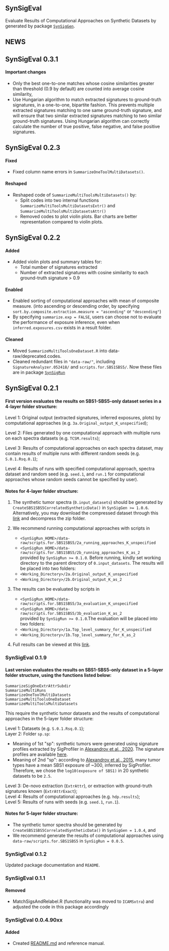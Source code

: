 ## SynSigEval

Evaluate Results of Computational Approaches on Synthetic Datasets by 
generated by package [`SynSigGen`](https://github.com/steverozen/SynSigGen). 


## NEWS

## SynSigEval 0.3.1
#### Important changes
* Only the best one-to-one matches whose cosine similarities greater than threshold
(0.9 by default) are counted into average cosine similarity,
* Use Hungarian algorithm to match extracted signatures to ground-truth signatures,
in a one-to-one, bipartite fashion.
This prevents multiple extracted signatures matching to one same ground-truth 
signature, and will ensure that two similar extracted signatures matching to 
two similar ground-truth signatures. Using Hungarian algorithm can correctly 
calculate the number of true positive, false negative, and false positive signatures.


## SynSigEval 0.2.3
#### Fixed
* Fixed column name errors in `SummarizeOneToolMultiDatasets()`.

#### Reshaped
* Reshaped code of `SummarizeMultiToolsMultiDatasets()` by:
    * Split codes into two internal functions `SummarizeMultiToolsMultiDatasetsExtr()` and `SummarizeMultiToolsMultiDatasetsAttr()`
    * Removed codes to plot violin plots. Bar charts are better representation compared to violin plots.



## SynSigEval 0.2.2
#### Added

* Added violin plots and summary tables for:
    * Total number of signatures extracted
    * Number of extracted signatures with cosine similarity to each ground-truth signature > 0.9

#### Enabled

* Enabled sorting of computational approaches with mean of composite measure. (into ascending or descending order, by specifying `sort.by.composite.extraction.measure = "ascending"` or `"descending"`)
* By specifying `summarize.exp = FALSE`, users can choose not to evaluate the performance of exposure inference, even when `inferred.exposures.csv` exists in a result folder.

#### Cleaned

* Moved `SummarizeMultiToolsOneDataset.R` into data-raw/deprecated.codes.
* Cleaned redundant files in `"data-raw/"`, including `SignatureAnalyzer.052418/` and
`scripts.for.SBS1SBS5/`. Now these files are in package [`SynSigRun`](https://github.com/WuyangFF95/SynSigRun/)


## SynSigEval 0.2.1
#### First version evaluates the results on SBS1-SBS5-only dataset series in a 4-layer folder structure:


Level 1: Original output (extracted signatures, inferred exposures, plots) by computational approaches (e.g. `3a.Original_output_K_unspecified`);  

Level 2: Files generated by one computational approach with multiple runs on each spectra datasets (e.g. `TCSM.results`); 

Level 3: Results of computational approaches on each spectra dataset, may contain results of multiple runs with different random seeds (e.g. `S.0.1.Rsq.0.1`);  

Level 4: Results of runs with specified computational approach, spectra dataset and random seed (e.g. `seed.1`, and `run.1` for computational approaches whose random seeds cannot be specified by user).  

#### Notes for 4-layer folder structure:

1.  The synthetic tumor spectra (`0.input_datasets`) should be generated by `CreateSBS1SBS5CorrelatedSyntheticData()` in `SynSigGen >= 1.0.6`. Alternatively, you may download the compressed dataset through this [link](https://www.synapse.org/#!Synapse:syn23636217) and decompress the zip folder.  
2.  We recommend running computational approaches with scripts in
    *   `<SynSigRun_HOME>/data-raw/scripts.for.SBS1SBS5/2a_running_approaches_K_unspecified`  
    *   `<SynSigRun_HOME>/data-raw/scripts.for.SBS1SBS5/2b_running_approaches_K_as_2`   
provided by `SynSigRun >= 0.1.0`. Before running, kindly set working directory to the parent directory of `0.input_datasets`. The results will be placed into two folders:
    *   `<Working_Directory>/2a.Original_output_K_unspecified`
    *   `<Working_Directory>/2b.Original_output_K_as_2`  

3.  The results can be evaluated by scripts in
    *   `<SynSigRun_HOME>/data-raw/scripts.for.SBS1SBS5/3a_evaluation_K_unspecified`  
    *   `<SynSigRun_HOME>/data-raw/scripts.for.SBS1SBS5/3b_evaluation_K_as_2`  
provided by `SynSigRun >= 0.1.0`.The evaluation will be placed into two folders:
    *   `<Working_Directory>/1a.Top_level_summary_for_K_unspecified`
    *   `<Working_Directory>/1b.Top_level_summary_for_K_as_2`  

4.  Full results can be viewed at this [link](https://www.synapse.org/#!Synapse:syn23630514/).


### SynSigEval 0.1.9
#### Last version evaluates the results on SBS1-SBS5-only dataset in a 5-layer folder structure, using the functions listed below:
```
SummarizeSigOneExtrAttrSubdir
SummarizeMultiRuns
SummarizeOneToolMultiDatasets
SummarizeMultiToolsOneDataset
SummarizeMultiToolsMultiDatasets
```

This require the synthetic tumor datasets and the results of computational approaches in the 5-layer folder structure:

Level 1: Datasets (e.g. `S.0.1.Rsq.0.1`);  
Layer 2: Folder `sp.sp`:  

* Meaning of 1st "sp": synthetic tumors were generated using signature profiles extracted by SigProfiler in [Alexandrov et al., 2020](https://www.nature.com/articles/s41586-020-1943-3). The signature profiles are available [here](https://www.synapse.org/#!Synapse:syn12025148).
* Meaning of 2nd "sp": according to [Alexandrov et al., 2015](https://www.nature.com/articles/ng.3441), many tumor types have a mean SBS1 exposure of ~300, inferred by SigProfiler. Therefore, we chose the `log10(exposure of SBS1)` in 20 synthetic datasets to be `2.5`.

Level 3: De-novo extraction (`ExtrAttr`), or extraction with ground-truth signatures known (`ExtrAttrExact`);  
Level 4: Results of computational approaches (e.g. `hdp.results`);  
Level 5: Results of runs with seeds (e.g. `seed.1`, `run.1`).  

#### Notes for 5-layer folder structure:

*   The synthetic tumor spectra should be generated by `CreateSBS1SBS5CorrelatedSyntheticData()` in `SynSigGen = 1.0.4`, and 
*   We recommend generate the results of computational approaches using `data-raw/scripts.for.SBS1SBS5` in `SynSigRun = 0.0.5`.


### SynSigEval 0.1.2
Updated package documentation and `README`. 

### SynSigEval 0.1.1
#### Removed
* MatchSigsAndRelabel.R (functionality was moved to `ICAMSxtra`) and
  adjusted the code in this package accordingly

### SynSigEval 0.0.4.90xx
#### Added
* Created [README.md](https://github.com/WuyangFF95/SynSigEval/blob/master/README.md) and reference manual.


